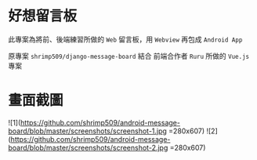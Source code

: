 # 好想留言板
此專案為將前、後端練習所做的 `Web` 留言板，用 `Webview` 再包成 `Android App`

原專案 `shrimp509/django-message-board` 結合 前端合作者 `Ruru` 所做的 `Vue.js` 專案

# 畫面截圖

![1](https://github.com/shrimp509/android-message-board/blob/master/screenshots/screenshot-1.jpg =280x607) ![2](https://github.com/shrimp509/android-message-board/blob/master/screenshots/screenshot-2.jpg =280x607)